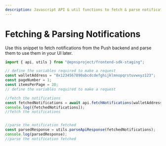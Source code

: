```yaml
---
description: Javascript API & util functions to fetch & parse notifications.
---
```


# Fetching & Parsing Notifications

Use this snippet to fetch notifications from the Push backend and parse them to use them in your UI later.

```javascript
import { api, utils } from "@epnsproject/frontend-sdk-staging";

// define the variables required to make a request
const walletAddress = "0x1234567890abcdcdefghijklmnopqrstuvwxyz123";
const pageNumber = 1;
const itemsPerPage = 20;
// define the variables required to make a request

//fetch the notifications
const fetchedNotifications = await api.fetchNotifications(walletAddress, itemsPerPage, pageNumber)
console.log({fetchedNotifications]);
//fetch the notifications


//parse the notification fetched
const parsedResponse = utils.parseApiResponse(fetchedNotifications);
console.log(parsedResponse);
//parse the notification fetched

```
